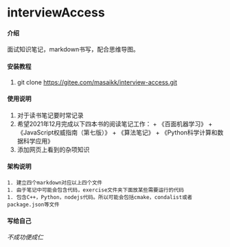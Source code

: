 # interviewAccess

#### 介绍
面试知识笔记，markdown书写，配合思维导图。


#### 安装教程

1.  git clone https://gitee.com/masaikk/interview-access.git

#### 使用说明

1.  对于读书笔记要时常记录
2.  希望2021年12月完成以下四本书的阅读笔记工作：
    		+  《百面机器学习》
    		+  《JavaScript权威指南（第七版）》
    		+  《算法笔记》
    		+  《Python科学计算和数据科学应用》
3.  添加网页上看到的杂项知识

#### 架构说明

	1. 建立四个markdown对应以上四个文件
	1. 由于笔记中可能会包含代码，exercise文件夹下面放某些需要运行的代码
	1. 包含C++，Python，nodejs代码。所以可能会包括cmake，condalist或者package.json等文件

#### 写给自己

*不成功便成仁*

